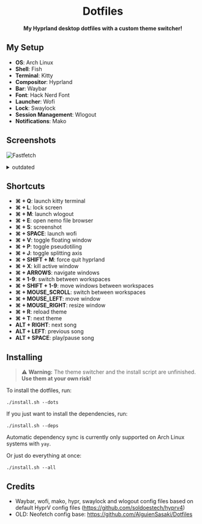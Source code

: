 <div align="center">
  
# Dotfiles

**My Hyprland desktop dotfiles with a custom theme switcher!**

</div>

## My Setup

* **OS**: Arch Linux
* **Shell**: Fish
* **Terminal**: Kitty
* **Compositor**: Hyprland
* **Bar**: Waybar
* **Font**: Hack Nerd Font
* **Launcher**: Wofi
* **Lock**: Swaylock
* **Session Management**: Wlogout
* **Notifications**: Mako


## Screenshots

![Fastfetch](https://github.com/tpaau-17DB/Dotfiles/blob/main/screenshots/fastfetch-screenshot-11.3.2025.png?raw=true)

<details>
<summary>outdated</summary>

![Screenshot](https://github.com/tpaau-17DB/Dotfiles/blob/main/screenshots/overlord-screen.png?raw=true)

![Coding Setup](https://github.com/tpaau-17DB/Dotfiles/blob/main/screenshots/nvim-setup.png?raw=true)
Neovim Setup

![Fastfetch](https://github.com/tpaau-17DB/Dotfiles/blob/main/screenshots/fastfetch-config.png?raw=true)
Fastfetch
</details>


## Shortcuts

* **⌘ + Q**: launch kitty terminal
* **⌘ + L**: lock screen
* **⌘ + M**: launch wlogout
* **⌘ + E**: open nemo file browser
* **⌘ + S**: screenshot
* **⌘ + SPACE**: launch wofi
* **⌘ + V**: toggle floating window
* **⌘ + P**: toggle pseudotiling
* **⌘ + J**: toggle splitting axis
* **⌘ + SHIFT + M**: force quit hyprland
* **⌘ + X**: kill active window
* **⌘ + ARROWS**: navigate windows
* **⌘ + 1-9**: switch between workspaces
* **⌘ + SHIFT + 1-9**: move windows between workspaces
* **⌘ + MOUSE_SCROLL**: switch between workspaces
* **⌘ + MOUSE_LEFT**: move window
* **⌘ + MOUSE_RIGHT**: resize window
* **⌘ + R**: reload theme
* **⌘ + T**: next theme
* **ALT + RIGHT**: next song
* **ALT + LEFT**: previous song
* **ALT + SPACE**: play/pause song


## Installing

> :warning: **Warning:** The theme switcher and the install script are unfinished. **Use them at your own risk!**

To install the dotfiles, run:
```
./install.sh --dots
```

If you just want to install the dependencies, run:
```
./install.sh --deps
```
Automatic dependency sync is currently only supported on Arch Linux systems with `yay`.

Or just do everything at once:
```
./install.sh --all
```


## Credits

* Waybar, wofi, mako, hypr, swaylock and wlogout config files based on default HyprV config files (https://github.com/soldoestech/hyprv4)
* OLD: Neofetch config base: https://github.com/AlguienSasaki/Dotfiles
